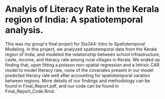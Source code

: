 # Analyis of Literacy Rate in the Kerala region of India: A spatiotemporal analysis. 

This was my group's final project for Sta344: Intro to Spatiotemporal Modeling. In this project, we analyzed spatiotemporal data from the Kerala region of India, and modeled the relationship between school infrastructure, caste, income, and literacy rate among rural villages in Kerala. We ended up finding that, upon fitting a poisson non-spatial regression and a Intrisic CAR model to model literacy rate, none of the covariates present in our model predicted literacy rate well after accounting for spatiotemporal varation between regions. More details of our findings and methodology can be found in Final_Report.pdf, and our code can be found in Final_Report_Code.Rmd.

